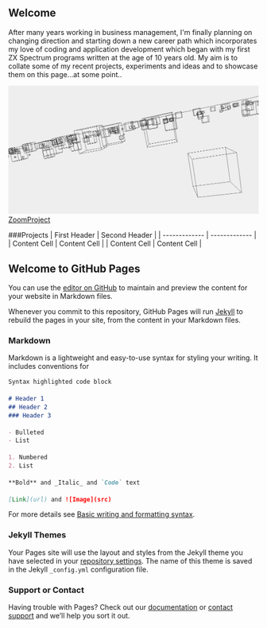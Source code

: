 ## Welcome

After many years working in business management, I'm finally planning on changing direction and starting down a new career path which incorporates my love of coding and application development which began with my first ZX Spectrum programs written at the age of 10 years old.
My aim is to collate some of my recent projects, experiments and ideas and to showcase them on this page...at some point..

![Image](ZoomPic1.PNG)
[ZoomProject](https://github.com/AndrewFormosa/ZoomExample.git)

###Projects
| First Header  | Second Header |
| ------------- | ------------- |
| Content Cell  | Content Cell  |
| Content Cell  | Content Cell  |

## Welcome to GitHub Pages

You can use the [editor on GitHub](https://github.com/AndrewFormosa/AndrewFormosa.github.io/edit/main/README.md) to maintain and preview the content for your website in Markdown files.

Whenever you commit to this repository, GitHub Pages will run [Jekyll](https://jekyllrb.com/) to rebuild the pages in your site, from the content in your Markdown files.

### Markdown

Markdown is a lightweight and easy-to-use syntax for styling your writing. It includes conventions for

```markdown
Syntax highlighted code block

# Header 1
## Header 2
### Header 3

- Bulleted
- List

1. Numbered
2. List

**Bold** and _Italic_ and `Code` text

[Link](url) and ![Image](src)
```

For more details see [Basic writing and formatting syntax](https://docs.github.com/en/github/writing-on-github/getting-started-with-writing-and-formatting-on-github/basic-writing-and-formatting-syntax).

### Jekyll Themes

Your Pages site will use the layout and styles from the Jekyll theme you have selected in your [repository settings](https://github.com/AndrewFormosa/AndrewFormosa.github.io/settings/pages). The name of this theme is saved in the Jekyll `_config.yml` configuration file.

### Support or Contact

Having trouble with Pages? Check out our [documentation](https://docs.github.com/categories/github-pages-basics/) or [contact support](https://support.github.com/contact) and we’ll help you sort it out.

